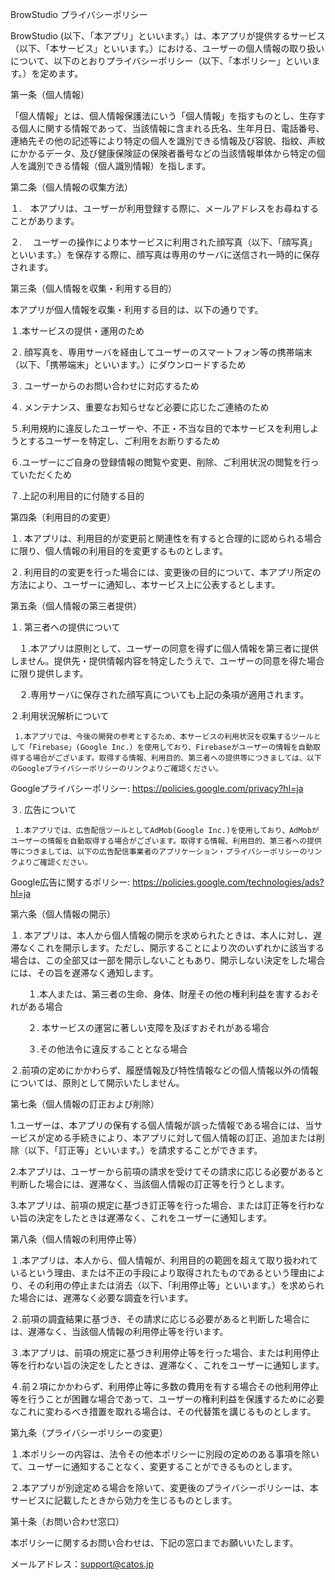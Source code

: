 BrowStudio プライバシーポリシー

 

BrowStudio (以下、「本アプリ」といいます。）は、本アプリが提供するサービス（以下、「本サービス」といいます。）における、ユーザーの個人情報の取り扱いについて、以下のとおりプライバシーポリシー（以下、「本ポリシー」といいます。）を定めます。

 

第一条（個人情報）

「個人情報」とは、個人情報保護法にいう「個人情報」を指すものとし、生存する個人に関する情報であって、当該情報に含まれる氏名、生年月日、電話番号、連絡先その他の記述等により特定の個人を識別できる情報及び容貌、指紋、声紋にかかるデータ、及び健康保険証の保険者番号などの当該情報単体から特定の個人を識別できる情報（個人識別情報）を指します。

 

第二条（個人情報の収集方法）

１.　本アプリは、ユーザーが利用登録する際に、メールアドレスをお尋ねすることがあります。

２. 　ユーザーの操作により本サービスに利用された顔写真（以下、「顔写真」といいます。）を保存する際に、顔写真は専用のサーバに送信され一時的に保存されます。

 

第三条（個人情報を収集・利用する目的）

本アプリが個人情報を収集・利用する目的は、以下の通りです。

１.本サービスの提供・運用のため

２. 顔写真を、専用サーバを経由してユーザーのスマートフォン等の携帯端末（以下、「携帯端末」といいます。）にダウンロードするため

３. ユーザーからのお問い合わせに対応するため

４. メンテナンス、重要なお知らせなど必要に応じたご連絡のため

５.利用規約に違反したユーザーや、不正・不当な目的で本サービスを利用しようとするユーザーを特定し、ご利用をお断りするため

６.ユーザーにご自身の登録情報の閲覧や変更、削除、ご利用状況の閲覧を行っていただくため

７.上記の利用目的に付随する目的

 

第四条（利用目的の変更）

１. 本アプリは、利用目的が変更前と関連性を有すると合理的に認められる場合に限り、個人情報の利用目的を変更するものとします。

２. 利用目的の変更を行った場合には、変更後の目的について、本アプリ所定の方法により、ユーザーに通知し、本サービス上に公表するとします。

 

第五条（個人情報の第三者提供）

１. 第三者への提供について

　１.本アプリは原則として、ユーザーの同意を得ずに個人情報を第三者に提供しません。提供先・提供情報内容を特定したうえで、ユーザーの同意を得た場合に限り提供します。

　２.専用サーバに保存された顔写真についても上記の条項が適用されます。

２.利用状況解析について

     1.本アプリでは、今後の開発の参考とするため、本サービスの利用状況を収集するツールとして「Firebase」(Google Inc.）を使用しており、Firebaseがユーザーの情報を自動取得する場合がございます。取得する情報、利用目的、第三者への提供等につきましては、以下のGoogleプライバシーポリシーのリンクよりご確認ください。

Googleプライバシーポリシー:  https://policies.google.com/privacy?hl=ja

３. 広告について

     1.本アプリでは、広告配信ツールとしてAdMob(Google Inc.)を使用しており、AdMobがユーザーの情報を自動取得する場合がございます。取得する情報、利用目的、第三者への提供等につきましては、以下の広告配信事業者のアプリケーション・プライバシーポリシーのリンクよりご確認ください。

Google広告に関するポリシー: https://policies.google.com/technologies/ads?hl=ja

 

第六条（個人情報の開示）

１. 本アプリは、本人から個人情報の開示を求められたときは、本人に対し、遅滞なくこれを開示します。ただし、開示することにより次のいずれかに該当する場合は、この全部又は一部を開示しないこともあり、開示しない決定をした場合には、その旨を遅滞なく通知します。　　

　　１.本人または、第三者の生命、身体、財産その他の権利利益を害するおそれがある場合

　　２. 本サービスの運営に著しい支障を及ぼすおそれがある場合

　　３.その他法令に違反することとなる場合

２.前項の定めにかかわらず、履歴情報及び特性情報などの個人情報以外の情報については、原則として開示いたしません。

 

第七条（個人情報の訂正および削除）

1.ユーザーは、本アプリの保有する個人情報が誤った情報である場合には、当サービスが定める手続きにより、本アプリに対して個人情報の訂正、追加または削除（以下、「訂正等」といいます。）を請求することができます。

2.本アプリは、ユーザーから前項の請求を受けてその請求に応じる必要があると判断した場合には、遅滞なく、当該個人情報の訂正等を行うとします。

3.本アプリは、前項の規定に基づき訂正等を行った場合、または訂正等を行わない旨の決定をしたときは遅滞なく、これをユーザーに通知します。

 

第八条（個人情報の利用停止等）

１.本アプリは、本人から、個人情報が、利用目的の範囲を超えて取り扱われているという理由、または不正の手段により取得されたものであるという理由により、その利用の停止または消去（以下、「利用停止等」といいます。）を求められた場合には、遅滞なく必要な調査を行います。

２.前項の調査結果に基づき、その請求に応じる必要があると判断した場合には、遅滞なく、当該個人情報の利用停止等を行います。

３.本アプリは、前項の規定に基づき利用停止等を行った場合、または利用停止等を行わない旨の決定をしたときは、遅滞なく、これをユーザーに通知します。

４.前２項にかかわらず、利用停止等に多数の費用を有する場合その他利用停止等を行うことが困難な場合であって、ユーザーの権利利益を保護するために必要なこれに変わるべき措置を取れる場合は、その代替策を講じるものとします。

 

第九条（プライバシーポリシーの変更）

１.本ポリシーの内容は、法令その他本ポリシーに別段の定めのある事項を除いて、ユーザーに通知することなく、変更することができるものとします。

２.本アプリが別途定める場合を除いて、変更後のプライバシーポリシーは、本サービスに記載したときから効力を生じるものとします。

 

第十条（お問い合わせ窓口）

本ポリシーに関するお問い合わせは、下記の窓口までお願いいたします。

 

メールアドレス：support@catos.jp
